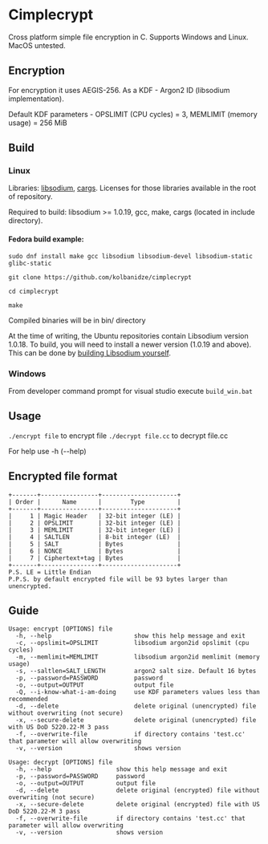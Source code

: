 # Cimplecrypt

Cross platform simple file encryption in C. Supports Windows and Linux. MacOS untested.

## Encryption
For encryption it uses AEGIS-256. As a KDF - Argon2 ID (libsodium implementation).

Default KDF parameters - OPSLIMIT (CPU cycles) = 3, MEMLIMIT (memory usage) = 256 MiB

## Build

### Linux

Libraries: [libsodium](https://doc.libsodium.org/), [cargs](https://github.com/likle/cargs). Licenses for those libraries available in the root of repository.

Required to build: libsodium >= 1.0.19, gcc, make, cargs (located in include directory).

#### Fedora build example:

`sudo dnf install make gcc libsodium libsodium-devel libsodium-static glibc-static`

`git clone https://github.com/kolbanidze/cimplecrypt`

`cd cimplecrypt`

`make`

Compiled binaries will be in bin/ directory

At the time of writing, the Ubuntu repositories contain Libsodium version 1.0.18. To build, you will need to install a newer version (1.0.19 and above). This can be done by [building Libsodium yourself](https://libsodium.gitbook.io/doc/installation#compilation-on-unix-like-systems).

### Windows
From developer command prompt for visual studio execute `build_win.bat`

## Usage

`./encrypt file` to encrypt file
`./decrypt file.cc` to decrypt file.cc

For help use -h (--help)

## Encrypted file format
```
+-------+----------------+---------------------+
| Order |      Name      |        Type         |
+-------+----------------+---------------------+
|     1 | Magic Header   | 32-bit integer (LE) |
|     2 | OPSLIMIT       | 32-bit integer (LE) |
|     3 | MEMLIMIT       | 32-bit integer (LE) |
|     4 | SALTLEN        | 8-bit integer (LE)  |
|     5 | SALT           | Bytes               |
|     6 | NONCE          | Bytes               |
|     7 | Ciphertext+tag | Bytes               |
+-------+----------------+---------------------+
P.S. LE = Little Endian
P.P.S. by default encrypted file will be 93 bytes larger than unencrypted.
```

## Guide

```
Usage: encrypt [OPTIONS] file
  -h, --help                       show this help message and exit
  -c, --opslimit=OPSLIMIT          libsodium argon2id opslimit (cpu cycles)
  -m, --memlimit=MEMLIMIT          libsodium argon2id memlimit (memory usage)
  -s, --saltlen=SALT_LENGTH        argon2 salt size. Default 16 bytes
  -p, --password=PASSWORD          password
  -o, --output=OUTPUT              output file
  -Q, --i-know-what-i-am-doing     use KDF parameters values less than recommended
  -d, --delete                     delete original (unencrypted) file without overwriting (not secure)
  -x, --secure-delete              delete original (unencrypted) file with US DoD 5220.22-M 3 pass
  -f, --overwrite-file             if directory contains 'test.cc' that parameter will allow overwriting
  -v, --version                    shows version
```

```
Usage: decrypt [OPTIONS] file
  -h, --help                  show this help message and exit
  -p, --password=PASSWORD     password
  -o, --output=OUTPUT         output file
  -d, --delete                delete original (encrypted) file without overwriting (not secure)
  -x, --secure-delete         delete original (encrypted) file with US DoD 5220.22-M 3 pass
  -f, --overwrite-file        if directory contains 'test.cc' that parameter will allow overwriting
  -v, --version               shows version
```

